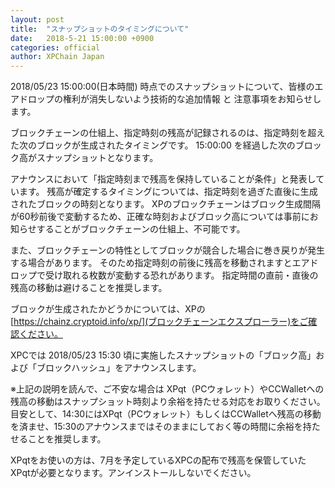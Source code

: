 ```yaml
---
layout: post
title:  "スナップショットのタイミングについて"
date:   2018-5-21 15:00:00 +0900
categories: official
author: XPChain Japan
---   
```

2018/05/23 15:00:00(日本時間) 時点でのスナップショットについて、皆様のエアドロップの権利が消失しないよう技術的な追加情報 と 注意事項をお知らせします。

ブロックチェーンの仕組上、指定時刻の残高が記録されるのは、指定時刻を超えた次のブロックが生成されたタイミングです。
15:00:00 を経過した次のブロック高がスナップショットとなります。

アナウンスにおいて「指定時刻まで残高を保持していることが条件」と発表しています。
残高が確定するタイミングについては、指定時刻を過ぎた直後に生成されたブロックの時刻となります。
XPのブロックチェーンはブロック生成間隔が60秒前後で変動するため、正確な時刻およびブロック高については事前にお知らせすることがブロックチェーンの仕組上、不可能です。

また、ブロックチェーンの特性としてブロックが競合した場合に巻き戻りが発生する場合があります。
そのため指定時刻の前後に残高を移動されますとエアドロップで受け取れる枚数が変動する恐れがあります。
指定時間の直前・直後の残高の移動は避けることを推奨します。

ブロックが生成されたかどうかについては、XPの[https://chainz.cryptoid.info/xp/](ブロックチェーンエクスプローラー)をご確認ください。

XPCでは 2018/05/23 15:30 頃に実施したスナップショットの「ブロック高」および「ブロックハッシュ」をアナウンスします。

※上記の説明を読んで、ご不安な場合は XPqt（PCウォレット）やCCWalletへの残高の移動はスナップショット時刻より余裕を持たせる対応をお取りください。
目安として、14:30にはXPqt（PCウォレット）もしくはCCWalletへ残高の移動を済ませ、15:30のアナウンスまではそのままにしておく等の時間に余裕を持たせることを推奨します。

XPqtをお使いの方は、7月を予定しているXPCの配布で残高を保管していたXPqtが必要となります。アンインストールしないでください。
